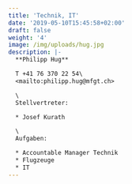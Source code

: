 ```yaml
---
title: 'Technik, IT'
date: '2019-05-10T15:45:58+02:00'
draft: false
weight: '4'
image: /img/uploads/hug.jpg
description: |-
  **Philipp Hug**

  T +41 76 370 22 54\
  <mailto:philipp.hug@mfgt.ch>

  \
  Stellvertreter:

  * Josef Kurath

  \
  Aufgaben:

  * Accountable Manager Technik
  * Flugzeuge
  * IT
---
```


